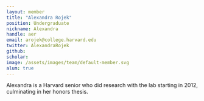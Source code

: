 ```yaml
---
layout: member
title: "Alexandra Rojek"
position: Undergraduate
nickname: Alexandra
handle: aer
email: arojek@college.harvard.edu
twitter: AlexandraRojek
github: 
scholar: 
image: /assets/images/team/default-member.svg
alum: true
---
```

Alexandra is a Harvard senior who did research with the lab starting in 2012, culminating in her honors thesis.